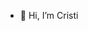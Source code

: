 - 👋 Hi, I’m Cristi

<!---
cristijosan/cristijosan is a ✨ special ✨ repository because its `README.md` (this file) appears on your GitHub profile.
You can click the Preview link to take a look at your changes.
--->
